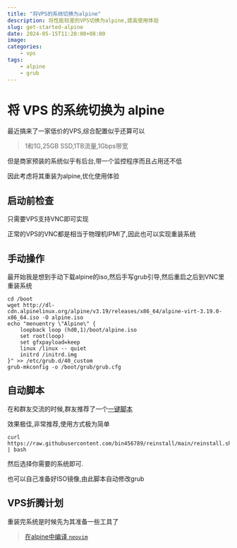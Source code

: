 ```yaml
---
title: "将VPS的系统切换为alpine"
description: 将性能较差的VPS切换为alpine,提高使用体验
slug: get-started-alpine
date: 2024-05-15T11:28:00+08:00
image:
categories:
    - vps
tags:
    - alpine
    - grub
---
```

# 将 VPS 的系统切换为 alpine

最近搞来了一家低价的VPS,综合配置似乎还算可以

> 1和1G,25GB SSD,1TB流量,1Gbps带宽

但是商家预装的系统似乎有后台,带一个监控程序而且占用还不低

因此考虑将其重装为alpine,优化使用体验

## 启动前检查

只需要VPS支持VNC即可实现

正常的VPS的VNC都是相当于物理机IPMI了,因此也可以实现重装系统

## 手动操作

最开始我是想到手动下载alpine的iso,然后手写grub引导,然后重启之后到VNC里重装系统

``` shell
cd /boot
wget http://dl-cdn.alpinelinux.org/alpine/v3.19/releases/x86_64/alpine-virt-3.19.0-x86_64.iso -O alpine.iso
echo "menuentry \"Alpine\" {
    loopback loop (hd0,1)/boot/alpine.iso
    set root(loop)
    set gfxpayload=keep
    linux /linux -- quiet
    initrd /initrd.img
}" >> /etc/grub.d/40_custom
grub-mkconfig -o /boot/grub/grub.cfg
```

## 自动脚本

在和群友交流的时候,群友推荐了一个[一键脚本](https://github.com/bin456789/reinstall)

效果极佳,非常推荐,使用方式极为简单

``` shell
curl https://raw.githubusercontent.com/bin456789/reinstall/main/reinstall.sh | bash
```

然后选择你需要的系统即可.

也可以自己准备好ISO镜像,由此脚本自动修改grub

## VPS折腾计划

重装完系统是时候先为其准备一些工具了

> [在alpine中编译 `neovim`](/p/neovim-for-alpine)